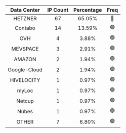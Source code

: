 | Data Center | IP Count | Percentage | Freq |
|:------------:|:--------:|:-----------:|:-----:|
| HETZNER | 67 | 65.05% | 🔴 |
| Contabo | 14 | 13.59% | 🟢 |
| OVH | 4 | 3.88% | 🟢 |
| MEVSPACE | 3 | 2.91% | 🟢 |
| AMAZON | 2 | 1.94% | 🟢 |
| Google-Cloud | 2 | 1.94% | 🟢 |
| HIVELOCITY | 1 | 0.97% | 🟢 |
| myLoc | 1 | 0.97% | 🟢 |
| Netcup | 1 | 0.97% | 🟢 |
| Nubes | 1 | 0.97% | 🟢 |
| OTHER | 7 | 6.80% | 🟢 |